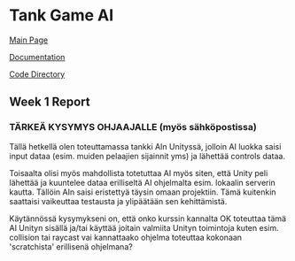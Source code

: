 # Tank Game AI

[Main Page](https://github.com/porrasm/tiralabra-tank-game-ai)

[Documentation](https://github.com/porrasm/tiralabra-tank-game-ai/Documentation/)

[Code Directory](https://github.com/porrasm/tiralabra-tank-game-ai/Assets/_Assets/Scripts/Games/TankGame/TankAI/)

## Week 1 Report



### TÄRKEÄ KYSYMYS OHJAAJALLE (myös sähköpostissa)

Tällä hetkellä olen toteuttamassa tankki AIn Unityssä, jolloin AI luokka saisi input dataa (esim. muiden pelaajien sijainnit yms) ja lähettää controls dataa. 

Toisaalta olisi myös mahdollista totetuttaa AI myös siten, että Unity peli lähettää ja kuuntelee dataa erilliseltä AI ohjelmalta esim. lokaalin serverin kautta. Tällöin AIn saisi eristettyä täysin omaan projektiin. Tämä kuitenkin saattaisi vaikeuttaa testausta ja ylipäätään sen kehittämistä.

Käytännössä kysymykseni on, että onko kurssin kannalta OK toteuttaa tämä AI Unityn sisällä ja/tai käyttää joitain valmiita Unityn toimintoja kuten esim. collision tai raycast vai kannattaako ohjelma toteuttaa kokonaan 'scratchista' erillisenä ohjelmana? 